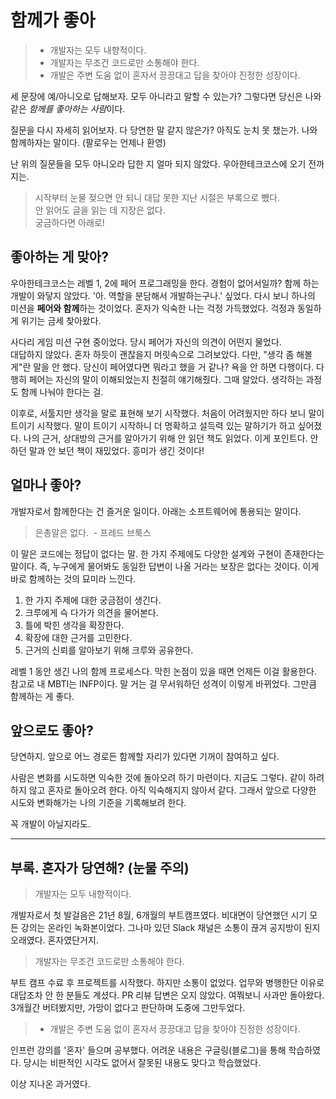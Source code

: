 # 함께가 좋아

> - 개발자는 모두 내향적이다.<br>
> - 개발자는 무조건 코드로만 소통해야 한다.<br>
> - 개발은 주변 도움 없이 혼자서 끙끙대고 답을 찾아야 진정한 성장이다.<br>

세 문장에 예/아니오로 답해보자. 모두 아니라고 말할 수 있는가? 그렇다면 당신은 나와 같은 *함께를 좋아하는 사람*이다.

질문을 다시 자세히 읽어보자. 다 당연한 말 같지 않은가? 아직도 눈치 못 챘는가. 나와 함께하자는 말이다. (팔로우는 언제나 환영)

난 위의 질문들을 모두 아니오라 답한 지 얼마 되지 않았다. 우아한테크코스에 오기 전까지는.

> 시작부터 눈물 젖으면 안 되니 대답 못한 지난 시절은 부록으로 뺐다.<br>
> 안 읽어도 글을 읽는 데 지장은 없다.<br>
> 궁금하다면 아래로!<br>

## 좋아하는 게 맞아?

우아한테크코스는 레벨 1, 2에 페어 프로그래밍을 한다.
경험이 없어서일까? 함께 하는 개발이 와닿지 않았다.
'아. 역할을 분담해서 개발하는구나.' 싶었다. 다시 보니 하나의 미션을 **페어와 함께**하는 것이었다.
혼자가 익숙한 나는 걱정 가득했었다. 걱정과 동일하게 위기는 금세 찾아왔다. 

사다리 게임 미션 구현 중이었다. 당시 페어가 자신의 의견이 어떤지 물었다.  
대답하지 않았다. 혼자 하듯이 괜찮을지 머릿속으로 그려보았다. 다만, "생각 좀 해볼게"란 말을 안 했다.
당신이 페어였다면 뭐라고 했을 거 같나? 욕을 안 하면 다행이다.
다행히 페어는 자신의 말이 이해되었는지 친절히 얘기해줬다.
그때 알았다. 생각하는 과정도 함께 나눠야 한다는 걸.

이후로, 서툴지만 생각을 말로 표현해 보기 시작했다. 처음이 어려웠지만 하다 보니 말이 트이기 시작했다.
말이 트이기 시작하니 더 명확하고 설득력 있는 말하기가 하고 싶어졌다.
나의 근거, 상대방의 근거를 알아가기 위해 안 읽던 책도 읽었다. 
이게 포인트다. 안 하던 말과 안 보던 책이 재밌었다. 흥미가 생긴 것이다!

## 얼마나 좋아?

개발자로서 함께한다는 건 즐거운 일이다. 아래는 소프트웨어에 통용되는 말이다.

> 은총알은 없다. &nbsp;- 프레드 브룩스

이 말은 코드에는 정답이 없다는 말. 한 가지 주제에도 다양한 설계와 구현이 존재한다는 말이다.
즉, 누구에게 물어봐도 동일한 답변이 나올 거라는 보장은 없다는 것이다. 이게 바로 함께하는 것의 묘미라 느낀다.

1. 한 가지 주제에 대한 궁금점이 생긴다.
2. 크루에게 슥 다가가 의견을 물어본다.
3. 틀에 박힌 생각을 확장한다. 
4. 확장에 대한 근거를 고민한다.
5. 근거의 신뢰를 알아보기 위해 크루와 공유한다.

레벨 1 동안 생긴 나의 함께 프로세스다. 막힌 논점이 있을 때면 언제든 이걸 활용한다.
참고로 내 MBTI는 INFP이다. 말 거는 걸 무서워하던 성격이 이렇게 바뀌었다.
그만큼 함께하는 게 좋다.

## 앞으로도 좋아?

당연하지. 앞으로 어느 경로든 함께할 자리가 있다면 기꺼이 참여하고 싶다.

사람은 변화를 시도하면 익숙한 것에 돌아오려 하기 마련이다. 지금도 그렇다.
같이 하려 하지 않고 혼자로 돌아오려 한다. 아직 익숙해지지 않아서 같다.
그래서 앞으로 다양한 시도와 변화해가는 나의 기준을 기록해보려 한다. 

꼭 개발이 아닐지라도.

---

## 부록. 혼자가 당연해? (눈물 주의)

> 개발자는 모두 내향적이다.

개발자로서 첫 발걸음은 21년 8월, 6개월의 부트캠프였다.
비대면이 당연했던 시기 모든 강의는 온라인 녹화본이었다. 그나마 있던 Slack 채널은 소통이 끊겨 공지방이 된지 오래였다.
혼자였단거지.

> 개발자는 무조건 코드로만 소통해야 한다.<br>

부트 캠프 수료 후 프로젝트를 시작했다. 하지만 소통이 없었다.
업무와 병행한단 이유로 대답조차 안 한 분들도 계셨다.
PR 리뷰 답변은 오지 않았다. 여쭤보니 사과만 돌아왔다.
3개월간 버텨봤지만, 가망이 없다고 판단하며 도중에 그만두었다.

> - 개발은 주변 도움 없이 혼자서 끙끙대고 답을 찾아야 진정한 성장이다.<br>

인프런 강의를 '혼자' 들으며 공부했다. 어려운 내용은 구글링(블로그)을 통해 학습하였다.
당시는 비판적인 시각도 없어서 잘못된 내용도 맞다고 학습했었다.

이상 지나온 과거였다.
